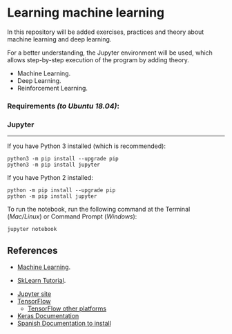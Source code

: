 # Learning machine learning

In this repository will be added exercises, practices and theory about machine learning and deep learning.

For a better understanding, the Jupyter environment will be used, which allows step-by-step execution of the program by adding theory.



- Machine Learning.
- Deep Learning.
- Reinforcement Learning.

### Requirements *(to Ubuntu 18.04)*:

### Jupyter

--------------

If you have Python 3 installed (which is recommended):

```
python3 -m pip install --upgrade pip
python3 -m pip install jupyter
```

If you have Python 2 installed:

```
python -m pip install --upgrade pip
python -m pip install jupyter
```

To run the notebook, run the following command at the Terminal (*Mac/Linux*) or Command Prompt (*Windows*):

```
jupyter notebook
```





## References

- [Machine Learning](https://github.com/masinoa/machine_learning).

- [SkLearn Tutorial](https://github.com/jakevdp/sklearn_tutorial/tree/master/notebooks).

* [Jupyter site](http://jupyter.org/install)
* [TensorFlow](https://www.tensorflow.org/install/install_linux)
  * [TensorFlow other platforms](https://www.tensorflow.org/install/)
* [Keras Documentation](https://keras.io/#installation)
* [Spanish Documentation to install](https://medium.com/@msantana.castolo/guia-de-instalaci%C3%B3n-de-keras-con-tensorflow-5f2dab1a3b5f)

